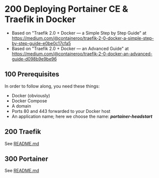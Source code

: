 # 200 Deploying Portainer CE & Traefik in Docker

- Based on "Traefik 2.0 + Docker — a Simple Step by Step Guide" at https://medium.com/@containeroo/traefik-2-0-docker-a-simple-step-by-step-guide-e0be0c17cfa5
- Based on "Traefik 2.0 + Docker — an Advanced Guide" at https://medium.com/@containeroo/traefik-2-0-docker-an-advanced-guide-d098b9e9be96

## 100 Prerequisites
In order to follow along, you need these things:
- Docker (obviously)
- Docker Compose
- A domain
- Ports 80 and 443 forwarded to your Docker host
- An application name; here we choose the name: ***portainer-headstart***

## 200 Traefik

See [README.md](./200/README.md)

## 300 Portainer

See [README.md](./300/README.md)
